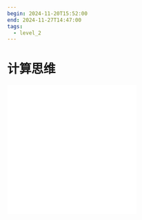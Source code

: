 ```yaml
---
begin: 2024-11-20T15:52:00
end: 2024-11-27T14:47:00
tags:
  - level_2
---
```


# 计算思维

![2.1 计算思维基础](0201-计算机基础/02-计算思维/2.1%20计算思维基础.md)
![2.2 程序设计](0201-计算机基础/02-计算思维/2.2%20程序设计.md)